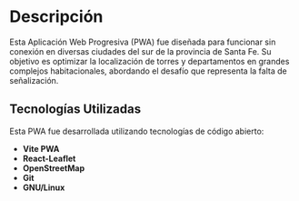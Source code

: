# Descripción

Esta Aplicación Web Progresiva (PWA) fue diseñada para funcionar sin conexión en diversas ciudades del sur de la provincia de Santa Fe. Su objetivo es optimizar la localización de torres y departamentos en grandes complejos habitacionales, abordando el desafío que representa la falta de señalización.

## Tecnologías Utilizadas

Esta PWA fue desarrollada utilizando tecnologías de código abierto:

- **Vite PWA**
- **React-Leaflet**
- **OpenStreetMap**
- **Git**
- **GNU/Linux**
